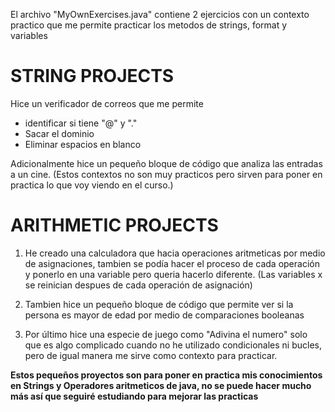 El archivo "MyOwnExercises.java" contiene 2 ejercicios con un contexto practico que me permite practicar los metodos de strings, format y variables

# STRING PROJECTS 

Hice un verificador de correos que me permite 
- identificar si tiene "@" y "." 
- Sacar el dominio
- Eliminar espacios en blanco 

Adicionalmente hice un pequeño bloque de código que analiza las entradas a un cine. 
(Estos contextos no son muy practicos pero sirven para poner en practica lo que voy viendo en el curso.)

# ARITHMETIC PROJECTS 

1. He creado una calculadora que hacia operaciones aritmeticas por medio de asignaciones, tambien se podía hacer el proceso de cada
operación y ponerlo en una variable pero queria hacerlo diferente. (Las variables x se reinician despues de cada operación de asignación)

2. Tambien hice un pequeño bloque de código que permite ver si la persona es mayor de edad por medio de comparaciones booleanas 

3. Por último hice una especie de juego como "Adivina el numero" solo que es algo complicado cuando no he utilizado condicionales ni bucles, pero de igual manera me sirve como contexto para practicar.

**Estos pequeños proyectos son para poner en practica mis conocimientos en Strings y Operadores aritmeticos de java, no se puede hacer mucho más así que seguiré estudiando para mejorar las practicas**


